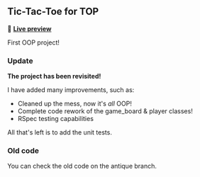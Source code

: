 ## Tic-Tac-Toe for TOP

🔰 [**Live preview**](https://replit.com/@skimgus12/odin-tic-tac-toe-ruby)

First OOP project!

### Update

**The project has been revisited!**

I have added many improvements, such as:
* Cleaned up the mess, now it's *all* OOP!
* Complete code rework of the game_board & player classes!
* RSpec testing capabilities

All that's left is to add the unit tests.

### Old code

You can check the old code on the antique branch.
